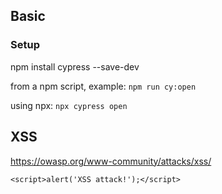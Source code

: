 
## Basic

### Setup
npm install cypress --save-dev

from a npm script, example: `npm run cy:open`

using npx: `npx cypress open`

## XSS

https://owasp.org/www-community/attacks/xss/

`<script>alert('XSS attack!');</script>`
